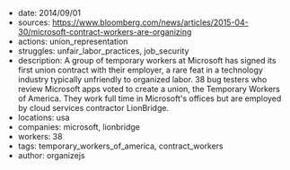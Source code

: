 - date: 2014/09/01
- sources: https://www.bloomberg.com/news/articles/2015-04-30/microsoft-contract-workers-are-organizing
- actions: union_representation
- struggles: unfair_labor_practices, job_security
- description: A group of temporary workers at Microsoft has signed its first union contract with their employer, a rare feat in a technology industry typically unfriendly to organized labor. 38 bug testers who review Microsoft apps voted to create a union, the Temporary Workers of America. They work full time in Microsoft's offices but are employed by cloud services contractor LionBridge.
- locations: usa
- companies: microsoft, lionbridge
- workers: 38
- tags: temporary_workers_of_america, contract_workers
- author: organizejs
